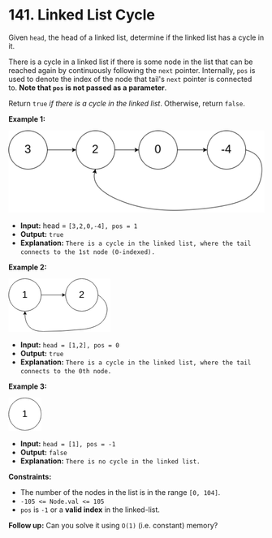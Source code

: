 # 141. Linked List Cycle

Given `head`, the head of a linked list, determine if the linked list has a cycle in it.

There is a cycle in a linked list if there is some node in the list that can be reached again by continuously following the `next` pointer. Internally, `pos` is used to denote the index of the node that tail's `next` pointer is connected to. **Note that `pos` is not passed as a parameter**.

Return `true` _if there is a cycle in the linked list_. Otherwise, return `false`.

**Example 1:**

![](circularlinkedlist.png)

* **Input:** head = `[3,2,0,-4], pos = 1`
* **Output:** `true`
* **Explanation:** `There is a cycle in the linked list, where the tail connects to the 1st node (0-indexed).`

**Example 2:**

![](circularlinkedlist_test2.png)

* **Input:** `head = [1,2], pos = 0`
* **Output:** `true`
* **Explanation:** `There is a cycle in the linked list, where the tail connects to the 0th node.`

**Example 3:**

![](circularlinkedlist_test3.png)

* **Input:** `head = [1], pos = -1`
* **Output:** `false`
* **Explanation:** `There is no cycle in the linked list.`

**Constraints:**

*   The number of the nodes in the list is in the range `[0, 104]`.
*   `-105 <= Node.val <= 105`
*   `pos` is `-1` or a **valid index** in the linked-list.

**Follow up:** Can you solve it using `O(1)` (i.e. constant) memory?
